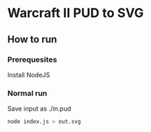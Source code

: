 # Warcraft II PUD to SVG
## How to run

### Prerequesites

Install NodeJS

### Normal run

Save input as ./in.pud

```sh
node index.js > out.svg
```



